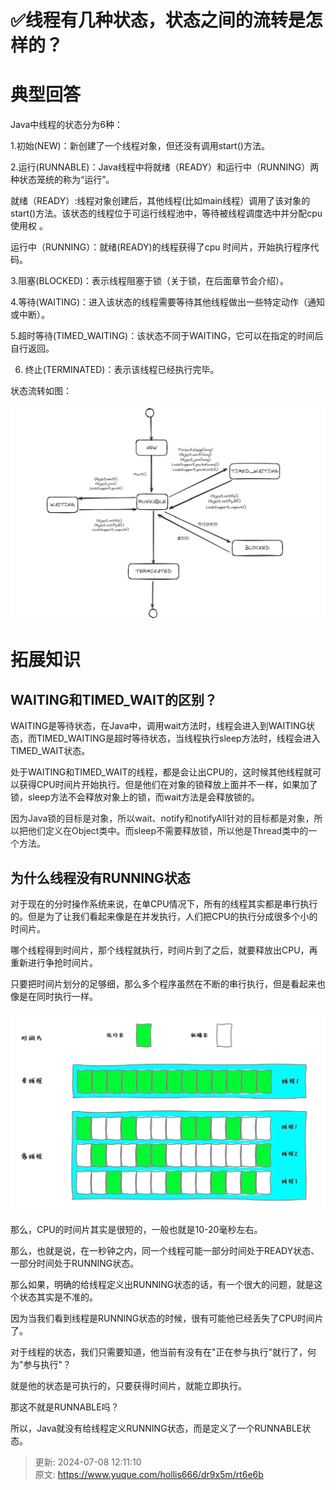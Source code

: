 # ✅线程有几种状态，状态之间的流转是怎样的？

# 典型回答


Java中线程的状态分为6种：

1.初始(NEW)：新创建了一个线程对象，但还没有调用start()方法。

2.运行(RUNNABLE)：Java线程中将就绪（READY）和运行中（RUNNING）两种状态笼统的称为“运行”。

就绪（READY）:线程对象创建后，其他线程(比如main线程）调用了该对象的start()方法。该状态的线程位于可运行线程池中，等待被线程调度选中并分配cpu使用权 。

运行中（RUNNING）：就绪(READY)的线程获得了cpu 时间片，开始执行程序代码。

3.阻塞(BLOCKED)：表示线程阻塞于锁（关于锁，在后面章节会介绍）。

4.等待(WAITING)：进入该状态的线程需要等待其他线程做出一些特定动作（通知或中断）。

5.超时等待(TIMED_WAITING)：该状态不同于WAITING，它可以在指定的时间后自行返回。

6. 终止(TERMINATED)：表示该线程已经执行完毕。

状态流转如图：

![1703596501381-ac42214e-f6fa-44ce-a54e-20fc90606afb.png](./img/ozJDs2EYQK8amSpm/1703596501381-ac42214e-f6fa-44ce-a54e-20fc90606afb-965153.png)



# 拓展知识


## WAITING和TIMED_WAIT的区别？


WAITING是等待状态，在Java中，调用wait方法时，线程会进入到WAITING状态，而TIMED_WAITING是超时等待状态，当线程执行sleep方法时，线程会进入TIMED_WAIT状态。



处于WAITING和TIMED_WAIT的线程，都是会让出CPU的，这时候其他线程就可以获得CPU时间片开始执行。但是他们在对象的锁释放上面并不一样，如果加了锁，sleep方法不会释放对象上的锁，而wait方法是会释放锁的。



<font style="color:rgb(38, 38, 38);"> 因为Java锁的目标是对象，所以wait、notify和notifyAll针对的目标都是对象，所以把他们定义在Object类中。而sleep不需要释放锁，所以他是Thread类中的一个方法。 </font>

## 为什么线程没有RUNNING状态
对于现在的分时操作系统来说，在单CPU情况下，所有的线程其实都是串行执行的。但是为了让我们看起来像是在并发执行，人们把CPU的执行分成很多个小的时间片。



哪个线程得到时间片，那个线程就执行，时间片到了之后，就要释放出CPU，再重新进行争抢时间片。



只要把时间片划分的足够细，那么多个程序虽然在不断的串行执行，但是看起来也像是在同时执行一样。



![1665582666549-e9fe6aed-0c0e-4288-8412-4bcc289027f6.png](./img/ozJDs2EYQK8amSpm/1665582666549-e9fe6aed-0c0e-4288-8412-4bcc289027f6-146178.png)



那么，CPU的时间片其实是很短的，一般也就是10-20毫秒左右。



那么，也就是说，在一秒钟之内，同一个线程可能一部分时间处于READY状态、一部分时间处于RUNNING状态。



那么如果，明确的给线程定义出RUNNING状态的话，有一个很大的问题，就是这个状态其实是不准的。



因为当我们看到线程是RUNNING状态的时候，很有可能他已经丢失了CPU时间片了。



对于线程的状态，我们只需要知道，他当前有没有在"正在参与执行"就行了，何为"参与执行"？



就是他的状态是可执行的，只要获得时间片，就能立即执行。



那这不就是RUNNABLE吗？



所以，Java就没有给线程定义RUNNING状态，而是定义了一个RUNNABLE状态。







> 更新: 2024-07-08 12:11:10  
> 原文: <https://www.yuque.com/hollis666/dr9x5m/rt6e6b>